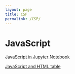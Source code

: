 ```yaml
---
layout: page
title: CSP
permalink: /CSP/
---
```


# JavaScript

[JavaScript in Jupyter Notebook](https://lwu1822.github.io/fastpages/2022/09/25/w5_javascript.html)

[JavaScript and HTML table](https://lwu1822.github.io/fastpages/js/2022/09/25/w5_javascriptTable.html)